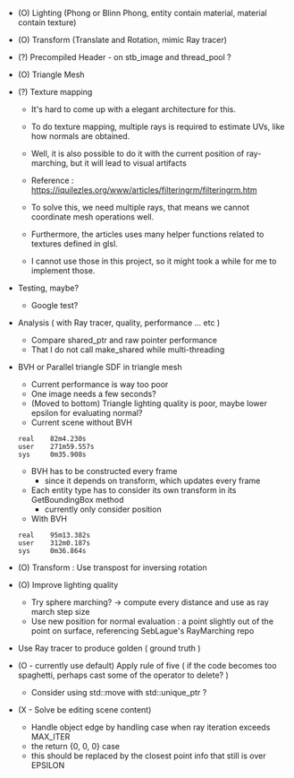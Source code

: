 * (O) Lighting (Phong or Blinn Phong, entity contain material, material contain texture)
* (O) Transform (Translate and Rotation, mimic Ray tracer)
* (?) Precompiled Header - on stb_image and thread_pool ?
* (O) Triangle Mesh
* (?) Texture mapping
    * It's hard to come up with a elegant architecture for this.
    * To do texture mapping, multiple rays is required to estimate UVs, like how normals are obtained.

    * Well, it is also possible to do it with the current position of ray-marching, but it will lead to visual artifacts
    * Reference : https://iquilezles.org/www/articles/filteringrm/filteringrm.htm

    * To solve this, we need multiple rays, that means we cannot coordinate mesh operations well.
    * Furthermore, the articles uses many helper functions related to textures defined in glsl.
    * I cannot use those in this project, so it might took a while for me to implement those.

* Testing, maybe?
    * Google test?

* Analysis ( with Ray tracer, quality, performance ... etc )
    * Compare shared_ptr and raw pointer performance
    * That I do not call make_shared while multi-threading

* BVH or Parallel triangle SDF in triangle mesh
    * Current performance is way too poor
    * One image needs a few seconds?
    * (Moved to bottom) Triangle lighting quality is poor, maybe lower epsilon for evaluating normal?
    * Current scene without BVH
    ```
    real	82m4.230s
    user	271m59.557s
    sys	    0m35.908s
    ```
    * BVH has to be constructed every frame 
        * since it depends on transform, which updates every frame
    * Each entity type has to consider its own transform in its GetBoundingBox method
        * currently only consider position
    * With BVH
    ```
    real    95m13.382s
    user    312m0.187s
    sys     0m36.864s
    ```

* (O) Transform : Use transpost for inversing rotation

* (O) Improve lighting quality
    * Try sphere marching? -> compute every distance and use as ray march step size
    * Use new position for normal evaluation : a point slightly out of the point on surface, referencing SebLague's RayMarching repo

* Use Ray tracer to produce golden ( ground truth )

* (O - currently use default) Apply rule of five ( if the code becomes too spaghetti, perhaps cast some of the operator to delete? )
    * Consider using std::move with std::unique_ptr ?

* (X - Solve be editing scene content) 
    * Handle object edge by handling case when ray iteration exceeds MAX_ITER
    * the return {0, 0, 0} case
    * this should be replaced by the closest point info that still is over EPSILON